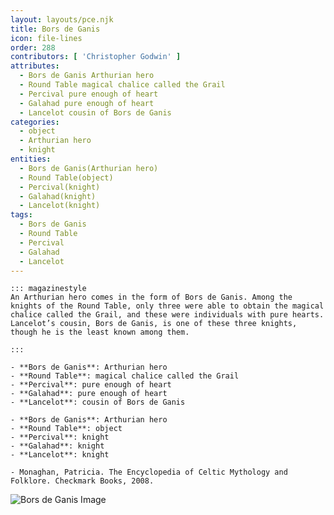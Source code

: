 ```yaml
---
layout: layouts/pce.njk
title: Bors de Ganis
icon: file-lines
order: 288
contributors: [ 'Christopher Godwin' ]
attributes:
  - Bors de Ganis Arthurian hero
  - Round Table magical chalice called the Grail
  - Percival pure enough of heart
  - Galahad pure enough of heart
  - Lancelot cousin of Bors de Ganis
categories:
  - object
  - Arthurian hero
  - knight
entities:
  - Bors de Ganis(Arthurian hero)
  - Round Table(object)
  - Percival(knight)
  - Galahad(knight)
  - Lancelot(knight)
tags:
  - Bors de Ganis
  - Round Table
  - Percival
  - Galahad
  - Lancelot
---
```

``` tab [group1:Info]
::: magazinestyle
An Arthurian hero comes in the form of Bors de Ganis. Among the knights of the Round Table, only three were able to obtain the magical chalice called the Grail, and these were individuals with pure hearts. Lancelot’s cousin, Bors de Ganis, is one of these three knights, though he is the least known among them.

:::
```
``` tab [group1:Attributes]
- **Bors de Ganis**: Arthurian hero
- **Round Table**: magical chalice called the Grail
- **Percival**: pure enough of heart
- **Galahad**: pure enough of heart
- **Lancelot**: cousin of Bors de Ganis
```
``` tab [group1:Entities]
- **Bors de Ganis**: Arthurian hero
- **Round Table**: object
- **Percival**: knight
- **Galahad**: knight
- **Lancelot**: knight
```
``` tab [group1:Sources]
- Monaghan, Patricia. The Encyclopedia of Celtic Mythology and Folklore. Checkmark Books, 2008.
```
![Bors de Ganis Image](['https://upload.wikimedia.org/wikipedia/commons/1/12/Sir_Bors_de_Ganis.png'])
